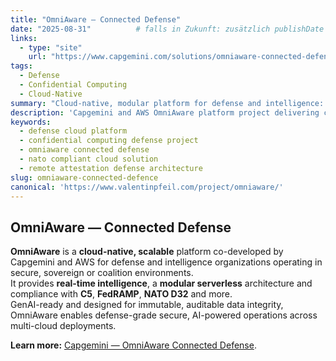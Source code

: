 ```yaml
---
title: "OmniAware – Connected Defense"
date: "2025-08-31"          # falls in Zukunft: zusätzlich publishDate setzen
links:
  - type: "site"
    url: "https://www.capgemini.com/solutions/omniaware-connected-defense/"
tags:
  - Defense
  - Confidential Computing
  - Cloud-Native
summary: "Cloud-native, modular platform for defense and intelligence: real-time intelligence, compliance (C5, FedRAMP, NATO D3.2) and secure multi-cloud operations."
description: 'Capgemini and AWS OmniAware platform project delivering confidential computing, remote attestation and compliant defense cloud operations across coalition environments.'
keywords:
  - defense cloud platform
  - confidential computing defense project
  - omniaware connected defense
  - nato compliant cloud solution
  - remote attestation defense architecture
slug: omniaware-connected-defence
canonical: 'https://www.valentinpfeil.com/project/omniaware/'
---
```


## OmniAware — Connected Defense

**OmniAware** is a **cloud-native, scalable** platform co-developed by Capgemini and AWS for defense and intelligence organizations operating in secure, sovereign or coalition environments.  
It provides **real-time intelligence**, a **modular serverless** architecture and compliance with **C5**, **FedRAMP**, **NATO D32** and more.  
GenAI-ready and designed for immutable, auditable data integrity, OmniAware enables defense-grade secure, AI-powered operations across multi-cloud deployments.

**Learn more:** [Capgemini — OmniAware Connected Defense](https://www.capgemini.com/solutions/omniaware-connected-defense/).
